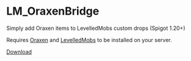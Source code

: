 # LM_OraxenBridge
Simply add Oraxen items to LevelledMobs custom drops (Spigot 1.20+)

Requires [Oraxen](https://www.spigotmc.org/resources/%E2%98%84%EF%B8%8F-oraxen-add-items-blocks-armors-hats-food-furnitures-plants-and-gui-1-18-1-20-2.72448/) and [LevelledMobs](https://www.spigotmc.org/resources/levelledmobs.74304/) to be installed on your server.

[Download](https://github.com/teraprath/LM_OraxenBridge/releases/)
